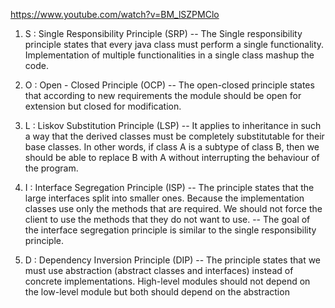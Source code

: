 https://www.youtube.com/watch?v=BM_lSZPMClo

1. S : Single Responsibility Principle (SRP)
-- The Single responsibility principle states that every java class must perform a single functionality. Implementation
   of multiple functionalities in a single class mashup the code.

2. O : Open - Closed Principle (OCP)
-- The open-closed principle states that according to new requirements the module should be open for extension but closed 
   for modification. 

3. L : Liskov Substitution Principle (LSP)
-- It applies to inheritance in such a way that the derived classes must be completely substitutable for their base
   classes. In other words, if class A is a subtype of class B, then we should be able to replace B with A without 
   interrupting the behaviour of the program.

4. I : Interface Segregation Principle (ISP)
-- The principle states that the large interfaces split into smaller ones. Because the implementation classes use only
   the methods that are required. We should not force the client to use the methods that they do not want to use.
-- The goal of the interface segregation principle is similar to the single responsibility principle.

5. D : Dependency Inversion Principle (DIP)
-- The principle states that we must use abstraction (abstract classes and interfaces) instead of concrete
   implementations. High-level modules should not depend on the low-level module but both should depend on the abstraction